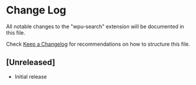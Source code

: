 # Change Log

All notable changes to the "wpu-search" extension will be documented in this file.

Check [Keep a Changelog](http://keepachangelog.com/) for recommendations on how to structure this file.

## [Unreleased]

- Initial release